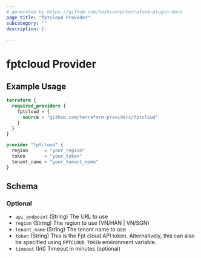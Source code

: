 ```yaml
---
# generated by https://github.com/hashicorp/terraform-plugin-docs
page_title: "fptcloud Provider"
subcategory: ""
description: |-
  
---
```


# fptcloud Provider



## Example Usage

```terraform
terraform {
  required_providers {
    fptcloud = {
      source = "github.com/terraform-providers/fptcloud"
    }
  }
}

provider "fptcloud" {
  region      = "your_region"
  token       = "your_token"
  tenant_name = "your_tenant_name"
}
```

<!-- schema generated by tfplugindocs -->
## Schema

### Optional

- `api_endpoint` (String) The URL to use
- `region` (String) The region to use (VN/HAN | VN/SGN)
- `tenant_name` (String) The tenant name to use
- `token` (String) This is the Fpt cloud API token. Alternatively, this can also be specified using `FPTCLOUD_TOKEN` environment variable.
- `timeout` (Int) Timeout in minutes (optional)

